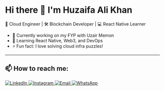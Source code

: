 # Hi there 👋 I'm Huzaifa Ali Khan

🚀 Cloud Engineer | 🛠️ Blockchain Developer | 💻 React Native Learner

- 🔭 Currently working on my FYP with Uzair Memon  
- 🌱 Learning React Native, Web3, and DevOps  
- ⚡ Fun fact: I love solving cloud infra puzzles!

---

## 📫 How to reach me:

<a href="https://www.linkedin.com/in/huzaifa-ali-09aa38247">
  <img src="https://img.shields.io/badge/LinkedIn-0077B5?style=for-the-badge&logo=linkedin&logoColor=white" alt="LinkedIn"/>
</a>
<a href="https://instagram.com/Aleekhan48">
  <img src="https://img.shields.io/badge/Instagram-E4405F?style=for-the-badge&logo=instagram&logoColor=white" alt="Instagram"/>
</a>
<a href="mailto:huzaifalikhan48@gmail.com">
  <img src="https://img.shields.io/badge/Email-D14836?style=for-the-badge&logo=gmail&logoColor=white" alt="Email"/>
</a>
<a href="https://wa.me/923043923901">
  <img src="https://img.shields.io/badge/WhatsApp-25D366?style=for-the-badge&logo=whatsapp&logoColor=white" alt="WhatsApp"/>
</a>
